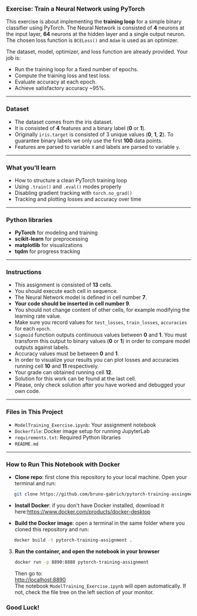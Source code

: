 ### Exercise: Train a Neural Network using PyTorch

This exercise is about implementing the **training loop** for a simple binary classifier using PyTorch. The Neural Network is consisted of **4** neurons at the input layer, **64** neurons at the hidden layer and a single output neuron. The chosen loss function is `BCELoss()` and `Adam` is used as an optimizer.

The dataset, model, optimizer, and loss function are already provided. Your job is:

- Run the training loop for a fixed number of epochs.  
- Compute the training loss and test loss.  
- Evaluate accuracy at each epoch.  
- Achieve satisfactory accuracy ~95%.

---

### Dataset

- The dataset comes from the iris dataset.  
- It is consisted of **4** features and a binary label (**0** or **1**).  
- Originally `iris.target` is consisted of 3 unique values (**0**, **1**, **2**). To guarantee binary labels we only use the first **100** data points.  
- Features are parsed to variable `X` and labels are parsed to variable `y`.

---

### What you’ll learn

- How to structure a clean PyTorch training loop  
- Using `.train()` and `.eval()` modes properly  
- Disabling gradient tracking with `torch.no_grad()`  
- Tracking and plotting losses and accuracy over time

---

### Python libraries

- **PyTorch** for modeling and training  
- **scikit-learn** for preprocessing  
- **matplotlib** for visualizations  
- **tqdm** for progress tracking  

---

### Instructions

- This assignment is consisted of **13** cells.
- You should execute each cell in sequence.
- The Neural Network model is defined in cell number **7**.
- **Your code should be inserted in cell number 9**.
- You should not change content of other cells, for example modifying the learning rate value.
- Make sure you record values for `test_losses`, `train_losses`, `accuracies` for each `epoch`.
- `Sigmoid` function outputs continuous values between **0** and **1**. You must transform this output to binary values (**0** or **1**) in order to compare model outputs against labels.
- Accuracy values must be between **0** and **1**.
- In order to visualize your results you can plot losses and accuracies running cell **10** and **11** respectively.
- Your grade can obtained running cell **12**.
- Solution for this work can be found at the last cell.
- Please, only check solution after you have worked and debugged your own code.

---

### Files in This Project

- `ModelTraining_Exercise.ipynb`: Your assignment notebook
- `Dockerfile`: Docker image setup for running JupyterLab
- `requirements.txt`: Required Python libraries
- `README.md`

---

### How to Run This Notebook with Docker

 - **Clone repo**: first clone this repository to your local machine. Open your terminal and run:
 ```bash
    git clone https://github.com/bruno-gabrich/pytorch-training-assingment.git
 ```

 - **Install Docker**: if you don't have Docker installed, download it here:https://www.docker.com/products/docker-desktop

 - **Build the Docker image**: open a terminal in the same folder where you cloned this repository and run:
```bash
   docker build -t pytorch-training-assignment .
   ```

3. **Run the container, and open the notebook in your browser**

   ```bash
   docker run -p 8890:8888 pytorch-training-assignment
   ```

   Then go to:  
   [http://localhost:8890](http://localhost:8890)  
   The notebook `ModelTraining_Exercise.ipynb` will open automatically. If not, check the file tree on the left section of your monitor.

### Good Luck!
